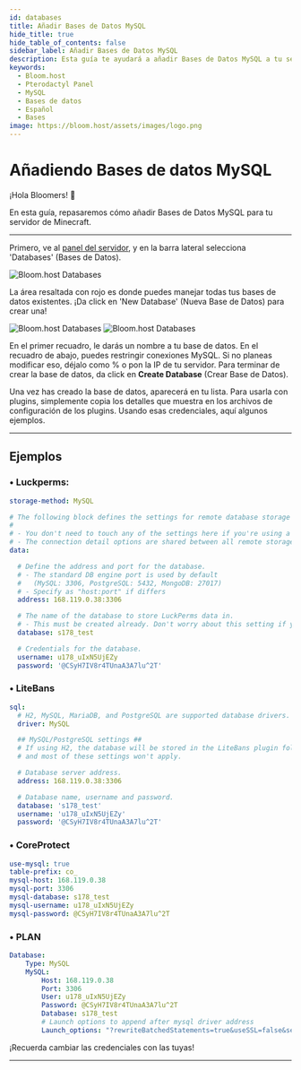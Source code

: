 ```yaml
---
id: databases
title: Añadir Bases de Datos MySQL
hide_title: true
hide_table_of_contents: false
sidebar_label: Añadir Bases de Datos MySQL
description: Esta guía te ayudará a añadir Bases de Datos MySQL a tu servidor
keywords:
  - Bloom.host
  - Pterodactyl Panel
  - MySQL
  - Bases de datos
  - Español
  - Bases
image: https://bloom.host/assets/images/logo.png
---
```


# Añadiendo Bases de datos MySQL

¡Hola Bloomers! 👋

En esta guía, repasaremos cómo añadir Bases de Datos MySQL para tu servidor de Minecraft.

---

Primero, ve al [panel del servidor](https://mc.bloom.host/), y en la barra lateral selecciona 'Databases' (Bases de Datos).


![Bloom.host Databases](../../../../../static/img/databases/databases1.png)

La área resaltada con rojo es donde puedes manejar todas tus bases de datos existentes. ¡Da click en 'New Database' (Nueva Base de Datos) para crear una!

![Bloom.host Databases](../../../../../static/img/databases/databases2.png)
![Bloom.host Databases](../../../../../static/img/databases/databases3.png)

En el primer recuadro, le darás un nombre a tu base de datos. En el recuadro de abajo, puedes restringir conexiones MySQL. Si no planeas modificar eso, déjalo como % o pon la IP de tu servidor. Para terminar de crear la base de datos, da click en **Create Database** (Crear Base de Datos).

Una vez has creado la base de datos, aparecerá en tu lista. Para usarla con plugins, simplemente copia los detalles que muestra en los archivos de configuración de los plugins. Usando esas credenciales, aquí algunos ejemplos.

---

## Ejemplos
### • Luckperms:
```YAML
storage-method: MySQL

# The following block defines the settings for remote database storage methods.
#
# - You don't need to touch any of the settings here if you're using a local storage method!
# - The connection detail options are shared between all remote storage types.
data:

  # Define the address and port for the database.
  # - The standard DB engine port is used by default
  #   (MySQL: 3306, PostgreSQL: 5432, MongoDB: 27017)
  # - Specify as "host:port" if differs
  address: 168.119.0.38:3306

  # The name of the database to store LuckPerms data in.
  # - This must be created already. Don't worry about this setting if you're using MongoDB.
  database: s178_test

  # Credentials for the database.
  username: u178_uIxN5UjEZy
  password: '@CSyH7IV8r4TUnaA3A7lu^2T'
```
### • LiteBans
```YAML
sql:
  # H2, MySQL, MariaDB, and PostgreSQL are supported database drivers.
  driver: MySQL

  ## MySQL/PostgreSQL settings ##
  # If using H2, the database will be stored in the LiteBans plugin folder,
  # and most of these settings won't apply.

  # Database server address.
  address: 168.119.0.38:3306

  # Database name, username and password.
  database: 's178_test'
  username: 'u178_uIxN5UjEZy'
  password: '@CSyH7IV8r4TUnaA3A7lu^2T'
```
### • CoreProtect
```YAML
use-mysql: true
table-prefix: co_
mysql-host: 168.119.0.38
mysql-port: 3306
mysql-database: s178_test
mysql-username: u178_uIxN5UjEZy
mysql-password: @CSyH7IV8r4TUnaA3A7lu^2T
```
### • PLAN
```YAML
Database:
    Type: MySQL
    MySQL:
        Host: 168.119.0.38
        Port: 3306
        User: u178_uIxN5UjEZy
        Password: @CSyH7IV8r4TUnaA3A7lu^2T
        Database: s178_test
        # Launch options to append after mysql driver address
        Launch_options: "?rewriteBatchedStatements=true&useSSL=false&serverTimezone=UTC"
```

¡Recuerda cambiar las credenciales con las tuyas!

---